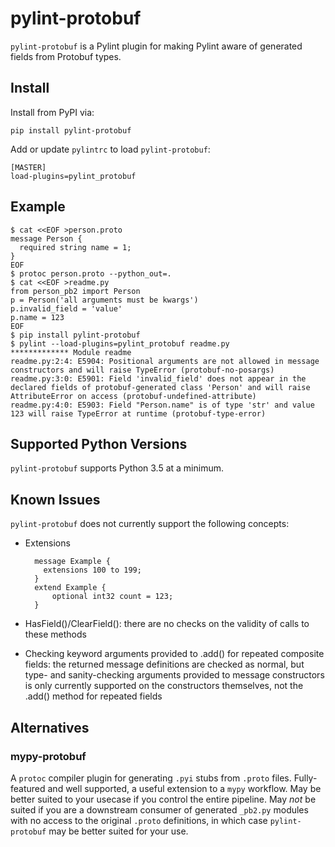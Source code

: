 pylint-protobuf
===============

`pylint-protobuf` is a Pylint plugin for making Pylint aware of generated
fields from Protobuf types.

## Install

Install from PyPI via:

    pip install pylint-protobuf

Add or update `pylintrc` to load `pylint-protobuf`:

    [MASTER]
    load-plugins=pylint_protobuf

## Example

    $ cat <<EOF >person.proto
    message Person {
      required string name = 1;
    }
    EOF
    $ protoc person.proto --python_out=.
    $ cat <<EOF >readme.py
    from person_pb2 import Person
    p = Person('all arguments must be kwargs')
    p.invalid_field = 'value'
    p.name = 123
    EOF
    $ pip install pylint-protobuf
    $ pylint --load-plugins=pylint_protobuf readme.py
    ************* Module readme
    readme.py:2:4: E5904: Positional arguments are not allowed in message constructors and will raise TypeError (protobuf-no-posargs)
    readme.py:3:0: E5901: Field 'invalid_field' does not appear in the declared fields of protobuf-generated class 'Person' and will raise AttributeError on access (protobuf-undefined-attribute)
    readme.py:4:0: E5903: Field "Person.name" is of type 'str' and value 123 will raise TypeError at runtime (protobuf-type-error)

## Supported Python Versions

`pylint-protobuf` supports Python 3.5 at a minimum.

## Known Issues

`pylint-protobuf` does not currently support the following concepts:

* Extensions

        message Example {
          extensions 100 to 199;
        }
        extend Example {
            optional int32 count = 123;
        }

* HasField()/ClearField(): there are no checks on the validity of calls to these
  methods
* Checking keyword arguments provided to .add() for repeated composite fields:
  the returned message definitions are checked as normal, but type- and
  sanity-checking arguments provided to message constructors is only currently
  supported on the constructors themselves, not the .add() method for repeated
  fields

## Alternatives

### mypy-protobuf

A `protoc` compiler plugin for generating `.pyi` stubs from `.proto` files.
Fully-featured and well supported, a useful extension to a `mypy` workflow.
May be better suited to your usecase if you control the entire pipeline. May
_not_ be suited if you are a downstream consumer of generated `_pb2.py` modules
with no access to the original `.proto` definitions, in which case
`pylint-protobuf` may be better suited for your use.
